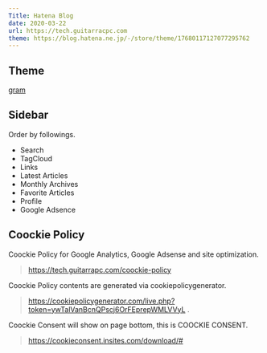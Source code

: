 ```yaml
---
Title: Hatena Blog
date: 2020-03-22
url: https://tech.guitarracpc.com
theme: https://blog.hatena.ne.jp/-/store/theme/17680117127077295762
---
```


## Theme

[gram](https://blog.hatena.ne.jp/-/store/theme/17680117127077295762)

## Sidebar

Order by followings.

* Search
* TagCloud
* Links
* Latest Articles
* Monthly Archives
* Favorite Articles
* Profile
* Google Adsence

## Coockie Policy

 Coockie Policy for Google Analytics, Google Adsense and site optimization.

 > https://tech.guitarrapc.com/coockie-policy

 Coockie Policy contents are generated via cookiepolicygenerator.

> https://cookiepolicygenerator.com/live.php?token=ywTalVanBcnQPscj6OrFEprepWMLVVyL .

Coockie Consent will show on page bottom, this is COOCKIE CONSENT.

> https://cookieconsent.insites.com/download/#
